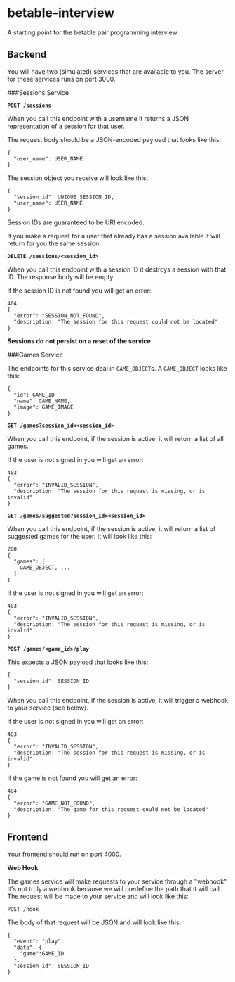 # betable-interview
A starting point for the betable pair programming interview

## Backend

You will have two (simulated) services that are available to you. The server for these services runs on port 3000.

###Sessions Service

**`POST /sessions`**

When you call this endpoint with a username it returns a JSON representation of a session for that user.

The request body should be a JSON-encoded payload that looks like this:

```
{
  "user_name": USER_NAME
}
```

The session object you receive will look like this:

```
{
  "session_id": UNIQUE_SESSION_ID,
  "user_name": USER_NAME
}
```

Session IDs are guaranteed to be URI encoded.

If you make a request for a user that already has a session available it will return for you the same session.

**`DELETE /sessions/<session_id>`**

When you call this endpoint with a session ID it destroys a session with that ID. The response body will be empty.

If the session ID is not found you will get an error:

```
404
{
  "error": "SESSION_NOT_FOUND",
  "description: "The session for this request could not be located"
}
```

**Sessions do not persist on a reset of the service**

###Games Service

The endpoints for this service deal in `GAME_OBJECT`s. A `GAME_OBJECT` looks like this:

```
{
  "id": GAME_ID
  "name": GAME_NAME,
  "image": GAME_IMAGE
}
```

**`GET /games?session_id=<session_id>`**

When you call this endpoint, if the session is active, it will return a list of all games.

If the user is not signed in you will get an error:

```
403
{
  "error": "INVALID_SESSION",
  "description: "The session for this request is missing, or is invalid"
}
```

**`GET /games/suggested?session_id=<session_id>`**

When you call this endpoint, if the session is active, it will return a list of suggested games for the user. It will look like this:

```
200
{
  "games": [
    GAME_OBJECT, ...
  ]
}
```

If the user is not signed in you will get an error:

```
403
{
  "error": "INVALID_SESSION",
  "description: "The session for this request is missing, or is invalid"
}
```

**`POST /games/<game_id>/play`**

This expects a JSON payload that looks like this:

```
{
  "session_id": SESSION_ID
}
```

When you call this endpoint, if the session is active, it will trigger a webhook to your service (see below).

If the user is not signed in you will get an error:

```
403
{
  "error": "INVALID_SESSION",
  "description: "The session for this request is missing, or is invalid"
}
```

If the game is not found you will get an error:

```
404
{
  "error": "GAME_NOT_FOUND",
  "description: "The game for this request could not be located"
}
```

## Frontend

Your frontend should run on port 4000.

**Web Hook**

The games service will make requests to your service through a "webhook". It's not truly a webhook because we will predefine the path that it will call. The request will be made to your service and will look like this:

`POST /hook`

The body of that request will be JSON and will look like this:

```
{
  "event": "play",
  "data": {
    "game":GAME_ID
  },
  "session_id": SESSION_ID
}
```
